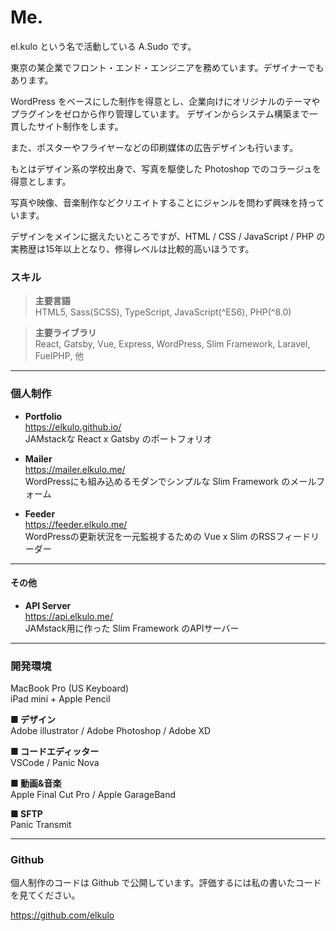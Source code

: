 # Me.

el.kulo という名で活動している A.Sudo です。

東京の某企業でフロント・エンド・エンジニアを務めています。デザイナーでもあります。

WordPress をベースにした制作を得意とし、企業向けにオリジナルのテーマやプラグインをゼロから作り管理しています。
デザインからシステム構築まで一貫したサイト制作をします。

また、ポスターやフライヤーなどの印刷媒体の広告デザインも行います。

もとはデザイン系の学校出身で、写真を駆使した Photoshop でのコラージュを得意とします。

写真や映像、音楽制作などクリエイトすることにジャンルを問わず興味を持っています。

デザインをメインに据えたいところですが、HTML / CSS / JavaScript / PHP の実務歴は15年以上となり、修得レベルは比較的高いほうです。

### スキル 

>**主要言語**  
>HTML5, Sass(SCSS), TypeScript, JavaScript(^ES6), PHP(^8.0)

>**主要ライブラリ**  
>React, Gatsby, Vue, Express, WordPress, Slim Framework, Laravel, FuelPHP, 他

---

### 個人制作

- **Portfolio**  
https://elkulo.github.io/  
JAMstackな React x Gatsby のポートフォリオ  

- **Mailer**  
https://mailer.elkulo.me/  
WordPressにも組み込めるモダンでシンプルな Slim Framework のメールフォーム  

- **Feeder**  
https://feeder.elkulo.me/  
WordPressの更新状況を一元監視するための Vue x Slim のRSSフィードリーダー  

---

#### その他

- **API Server**  
https://api.elkulo.me/  
JAMstack用に作った Slim Framework のAPIサーバー  

---

### 開発環境

MacBook Pro (US Keyboard)  
iPad mini + Apple Pencil

**■ デザイン**  
Adobe illustrator / Adobe Photoshop / Adobe XD

**■ コードエディッター**  
VSCode / Panic Nova

**■ 動画&音楽**  
Apple Final Cut Pro / Apple GarageBand

**■ SFTP**  
Panic Transmit

---

### Github

個人制作のコードは Github で公開しています。評価するには私の書いたコードを見てください。

https://github.com/elkulo
